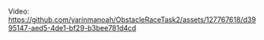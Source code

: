 Video:
https://github.com/yarinmanoah/ObstacleRaceTask2/assets/127767618/d3995147-aed5-4de1-bf29-b3bee781d4cd

